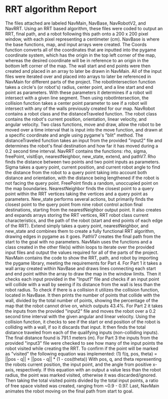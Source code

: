 # RRT algorithm Report
The files attached are labeled NavMain, NavBase, NavRobotV2, and NavRRT. Using an RRT based algorithm, these files were coded to output an RRT, final path, and a robot following this path onto a 200 x 200 pixel window, with each pixel representing a centimeter (cm). 
	NavBase is where the base functions, map, and input arrays were created. The Coords function converts all of the coordinates that are inputted into the pygame coordinate system, which has the origin in the top left corner of the map, whereas the desired coordinate will be in reference to an origin in the bottom left corner of the map. The wall start and end points were then created and placed in an array to later be drawn in NavMain. All of the input files were iterated over and placed into arrays to later be referenced in NavMain for different parts of the project. The robotIntersection function takes a circle's (or robot's) radius, center point, and a line start and end point as parameters. With these parameters it determines if a robot will intersect with a given line segment. Then using robotIntersection, the collision function takes a center point parameter to see if a robot will intersect with any of the walls previously created for our map.
	NavRobot contains a robot class and the distanceTraveled function. The robot class contains the robot's current position, orientation, linear velocity, and angular velocity. Two class functions, move and draw, allow the robot to be moved over a time interval that is input into the move function, and drawn at a specific coordinate and angle using pygame's "blit" method. The distanceTraveled function takes an input from the provided "input2" file and determines the robot's final destination and how far it has moved during a 0.2 second time interval.
	NavRRT contains the functions: rho, sigma, freePoint, visitEqn, nearestNeighbor, new_state, extend, and pathV7. Rho finds the distance between two points and two point inputs as parameters. Sigma takes a query point, current position, and current robot angle to find the distance from the robot to a query point taking into account both distance and orientation, with the distance being lengthened if the robot is not facing the query point. FreePoint finds a random, unoccupied point on the map boundaries. NearestNeighbor finds the closest point to a query point within the RRT vertices taking the vertices and a query point as parameters. New_state performs several actions, but primarily finds the closest point to the query point from nine robot control action final destinations, starting from the nearestNeighbor output point. It also creates and expands arrays storing the RRT vertices, RRT robot class current characteristics, and the path of the robot (start and end points of each edge of the RRT). Extend simply takes a query point, nearestNeighbor, and new_state and combines them to create a fully functional RRT algorithm, drawing edges in pygame as it goes. PathV7 creates the final path from the start to the goal with no parameters.
	NavMain uses the functions and a class created in the other file(s) within loops to iterate over the provided input files and output the values required for all of the parts of the project. NavMain contains the code to show the RRT, path, and robot by importing the pygame library, meeting the requirements for Part 4. For Part 1 it takes a wall array created within NavBase and draws lines connecting each start and end point within the array to draw the map in the window limits. Then it checks each input provided in the "Input1" file and checks if an input point will collide with a wall by seeing if its distance from the wall is less than the robot radius. To check if there is a collision it utilizes the collision function, located in NavBase. It then prints the number of points that collide with the wall, divided by the total number of points, showing the percentage of the map that the robot cannot drive on, which outputs 43.4%. For Part 2 it takes the inputs from the provided "input2" file and moves the robot over a 0.2 second time interval with the given angular and linear velocity. Using the collision function, it checks to see if the start or end position of the robot is colliding with a wall, if so it discards that input. It then finds the total distance traveled from each of the qualifying inputs (non-colliding inputs). The final distance found is 791.1 meters (m). For Part 3 the inputs from the provided "input3" file were checked to see how many of the input points the robot visited while creating the RRT. To confirm if the point will be marked as "visited" the following equation was implemented: 
                                (1)     f(q, pos, theta) = ||pos - q|| + ||pos - q|| * (1 - cos(theta))
With pos, q, and theta representing the robots current position, the input point, and the angle from positive x-axis, respectively. If this equation with an output a value less than the robot radius, the point was marked visited, otherwise it was discarded/ignored. Then taking the total visited points divided by the total input points, a ratio of free space visited was created, ranging from ~0.9 - 0.97. Last, NavMain animates the robot moving on the final path from start to goal.
